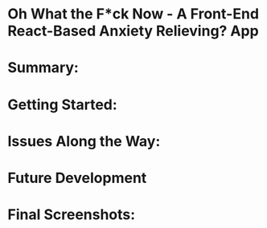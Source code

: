 # Oh What the F*ck Now - A Front-End React-Based Anxiety Relieving? App

# Summary: 




<!-- WEBSITE LINK HERE -->



# Getting Started: 

# Issues Along the Way:

# Future Development

# Final Screenshots: 
